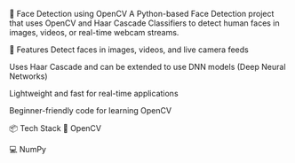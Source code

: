 🎯 Face Detection using OpenCV
A Python-based Face Detection project that uses OpenCV and Haar Cascade Classifiers to detect human faces in images, videos, or real-time webcam streams.

🚀 Features
Detect faces in images, videos, and live camera feeds

Uses Haar Cascade and can be extended to use DNN models (Deep Neural Networks)

Lightweight and fast for real-time applications

Beginner-friendly code for learning OpenCV

📦 Tech Stack
📸 OpenCV

💻 NumPy
